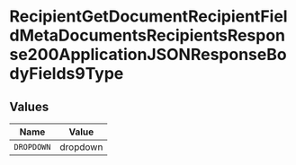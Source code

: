 # RecipientGetDocumentRecipientFieldMetaDocumentsRecipientsResponse200ApplicationJSONResponseBodyFields9Type


## Values

| Name       | Value      |
| ---------- | ---------- |
| `DROPDOWN` | dropdown   |